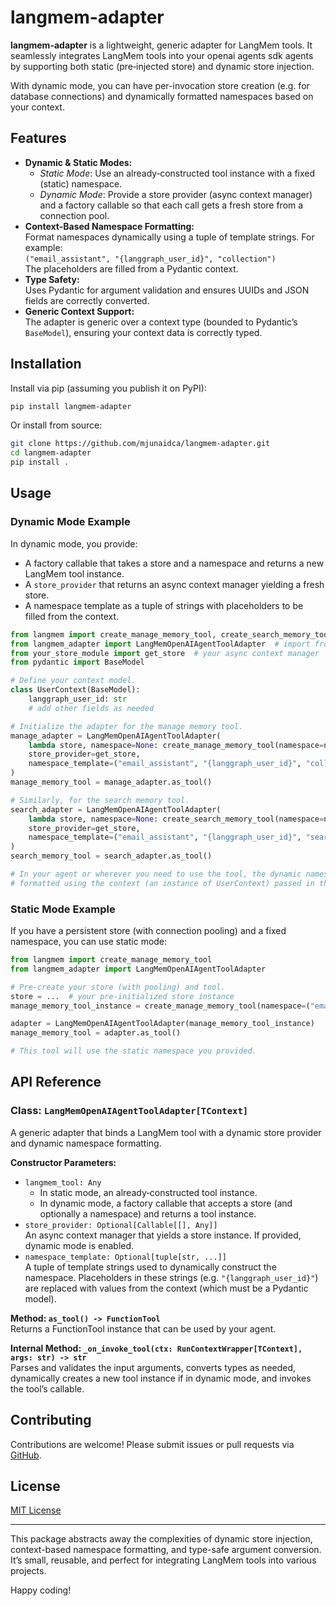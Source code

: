 # langmem-adapter

**langmem-adapter** is a lightweight, generic adapter for LangMem tools. It seamlessly integrates LangMem tools into your openai agents sdk agents by supporting both static (pre‑injected store) and dynamic store injection.

With dynamic mode, you can have per-invocation store creation (e.g. for database connections) and dynamically formatted namespaces based on your context.

## Features

- **Dynamic & Static Modes:**
  - _Static Mode_: Use an already‑constructed tool instance with a fixed (static) namespace.
  - _Dynamic Mode_: Provide a store provider (async context manager) and a factory callable so that each call gets a fresh store from a connection pool.
- **Context-Based Namespace Formatting:**  
  Format namespaces dynamically using a tuple of template strings. For example:  
  `("email_assistant", "{langgraph_user_id}", "collection")`  
  The placeholders are filled from a Pydantic context.
- **Type Safety:**  
  Uses Pydantic for argument validation and ensures UUIDs and JSON fields are correctly converted.
- **Generic Context Support:**  
  The adapter is generic over a context type (bounded to Pydantic’s `BaseModel`), ensuring your context data is correctly typed.

## Installation

Install via pip (assuming you publish it on PyPI):

```bash
pip install langmem-adapter
```

Or install from source:

```bash
git clone https://github.com/mjunaidca/langmem-adapter.git
cd langmem-adapter
pip install .
```

## Usage

### Dynamic Mode Example

In dynamic mode, you provide:

- A factory callable that takes a store and a namespace and returns a new LangMem tool instance.
- A `store_provider` that returns an async context manager yielding a fresh store.
- A namespace template as a tuple of strings with placeholders to be filled from the context.

```python
from langmem import create_manage_memory_tool, create_search_memory_tool
from langmem_adapter import LangMemOpenAIAgentToolAdapter  # import from your package
from your_store_module import get_store  # your async context manager
from pydantic import BaseModel

# Define your context model.
class UserContext(BaseModel):
    langgraph_user_id: str
    # add other fields as needed

# Initialize the adapter for the manage memory tool.
manage_adapter = LangMemOpenAIAgentToolAdapter(
    lambda store, namespace=None: create_manage_memory_tool(namespace=namespace, store=store),
    store_provider=get_store,
    namespace_template=("email_assistant", "{langgraph_user_id}", "collection")
)
manage_memory_tool = manage_adapter.as_tool()

# Similarly, for the search memory tool.
search_adapter = LangMemOpenAIAgentToolAdapter(
    lambda store, namespace=None: create_search_memory_tool(namespace=namespace, store=store),
    store_provider=get_store,
    namespace_template=("email_assistant", "{langgraph_user_id}", "search")
)
search_memory_tool = search_adapter.as_tool()

# In your agent or wherever you need to use the tool, the dynamic namespace will be
# formatted using the context (an instance of UserContext) passed in through the RunContextWrapper.
```

### Static Mode Example

If you have a persistent store (with connection pooling) and a fixed namespace, you can use static mode:

```python
from langmem import create_manage_memory_tool
from langmem_adapter import LangMemOpenAIAgentToolAdapter

# Pre-create your store (with pooling) and tool.
store = ...  # your pre-initialized store instance
manage_memory_tool_instance = create_manage_memory_tool(namespace=("email_assistant", "collection"), store=store)

adapter = LangMemOpenAIAgentToolAdapter(manage_memory_tool_instance)
manage_memory_tool = adapter.as_tool()

# This tool will use the static namespace you provided.
```

## API Reference

### Class: `LangMemOpenAIAgentToolAdapter[TContext]`

A generic adapter that binds a LangMem tool with a dynamic store provider and dynamic namespace formatting.

**Constructor Parameters:**

- `langmem_tool: Any`
  - In static mode, an already‑constructed tool instance.
  - In dynamic mode, a factory callable that accepts a store (and optionally a namespace) and returns a tool instance.
- `store_provider: Optional[Callable[[], Any]]`  
  An async context manager that yields a store instance. If provided, dynamic mode is enabled.
- `namespace_template: Optional[tuple[str, ...]]`  
  A tuple of template strings used to dynamically construct the namespace. Placeholders in these strings (e.g. `"{langgraph_user_id}"`) are replaced with values from the context (which must be a Pydantic model).

**Method: `as_tool() -> FunctionTool`**  
Returns a FunctionTool instance that can be used by your agent.

**Internal Method: `_on_invoke_tool(ctx: RunContextWrapper[TContext], args: str) -> str`**  
Parses and validates the input arguments, converts types as needed, dynamically creates a new tool instance if in dynamic mode, and invokes the tool’s callable.

## Contributing

Contributions are welcome! Please submit issues or pull requests via [GitHub](https://github.com/mjunaidca/langmem-adapter).

## License

[MIT License](LICENSE)

---

This package abstracts away the complexities of dynamic store injection, context-based namespace formatting, and type-safe argument conversion. It’s small, reusable, and perfect for integrating LangMem tools into various projects.

Happy coding!

```

```
